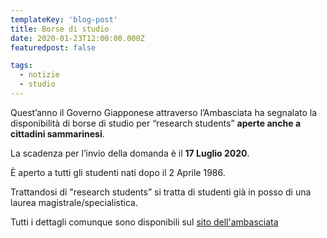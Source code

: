 ```yaml
---
templateKey: 'blog-post'
title: Borse di studio
date: 2020-01-23T12:00:00.000Z
featuredpost: false

tags:
  - notizie
  - studio
---
```


Quest’anno il Governo Giapponese attraverso l’Ambasciata ha segnalato la disponibilità di borse di studio per “research students” **aperte anche a cittadini sammarinesi**.

La scadenza per l’invio della domanda è il **17 Luglio 2020**.

È aperto a tutti gli studenti nati dopo il 2 Aprile 1986.

Trattandosi di "research students” si tratta di studenti già in posso di una laurea magistrale/specialistica. 

Tutti i dettagli comunque sono disponibili sul [sito dell'ambasciata](https://www.it.emb-japan.go.jp/itpr_it/studio_ResearchStudents.html)